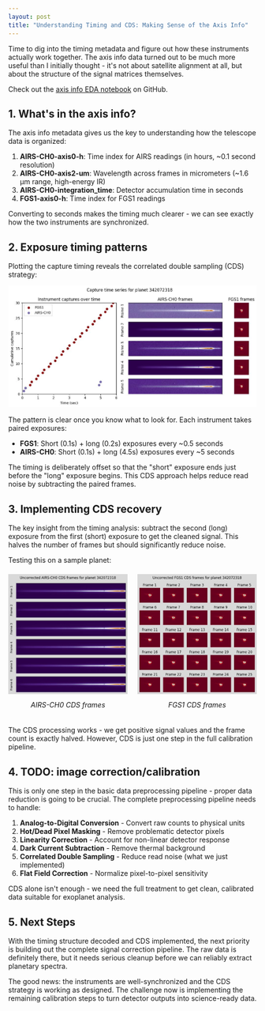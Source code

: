 ```yaml
---
layout: post
title: "Understanding Timing and CDS: Making Sense of the Axis Info"
---
```


Time to dig into the timing metadata and figure out how these instruments actually work together. The axis info data turned out to be much more useful than I initially thought - it's not about satellite alignment at all, but about the structure of the signal matrices themselves.

Check out the [axis info EDA notebook](https://github.com/gperdrizet/ariel-data-challenge/blob/main/notebooks/01.5-axis_info-CDS.ipynb) on GitHub.

## 1. What's in the axis info?

The axis info metadata gives us the key to understanding how the telescope data is organized:

1. **AIRS-CH0-axis0-h**: Time index for AIRS readings (in hours, ~0.1 second resolution)
2. **AIRS-CH0-axis2-um**: Wavelength across frames in micrometers (~1.6 μm range, high-energy IR)
3. **AIRS-CH0-integration_time**: Detector accumulation time in seconds
4. **FGS1-axis0-h**: Time index for FGS1 readings

Converting to seconds makes the timing much clearer - we can see exactly how the two instruments are synchronized.

## 2. Exposure timing patterns

Plotting the capture timing reveals the correlated double sampling (CDS) strategy:

<p align="center">
  <img src="https://raw.githubusercontent.com/gperdrizet/ariel-data-challenge/refs/heads/main/figures/EDA/01.5.1-captures_over_time.jpg" alt="Instrument captures over time">
</p>

The pattern is clear once you know what to look for. Each instrument takes paired exposures:
- **FGS1**: Short (0.1s) + long (0.2s) exposures every ~0.5 seconds
- **AIRS-CH0**: Short (0.1s) + long (4.5s) exposures every ~5 seconds

The timing is deliberately offset so that the "short" exposure ends just before the "long" exposure begins. This CDS approach helps reduce read noise by subtracting the paired frames.

## 3. Implementing CDS recovery

The key insight from the timing analysis: subtract the second (long) exposure from the first (short) exposure to get the cleaned signal. This halves the number of frames but should significantly reduce noise.

Testing this on a sample planet:

<div style="display: flex; justify-content: space-around; align-items: flex-start; gap: 20px; margin: 20px 0;">
  <div style="flex: 1; text-align: center;">
    <img src="https://raw.githubusercontent.com/gperdrizet/ariel-data-challenge/refs/heads/main/figures/EDA/01.5.2-uncorrected_AIRS_CDS_sample_frames.jpg" alt="AIRS CDS sample frames" style="max-width: 100%; height: auto;">
    <p style="margin-top: 10px; font-style: italic;">AIRS-CH0 CDS frames</p>
  </div>
  <div style="flex: 1; text-align: center;">
    <img src="https://raw.githubusercontent.com/gperdrizet/ariel-data-challenge/refs/heads/main/figures/EDA/01.5.3-uncorrected_FGS1_CDS_sample_frames.jpg" alt="FGS1 CDS sample frames" style="max-width: 100%; height: auto;">
    <p style="margin-top: 10px; font-style: italic;">FGS1 CDS frames</p>
  </div>
</div>

The CDS processing works - we get positive signal values and the frame count is exactly halved. However, CDS is just one step in the full calibration pipeline.

## 4. TODO: image correction/calibration

This is only one step in the basic data preprocessing pipeline - proper data reduction is going to be crucial. The complete preprocessing pipeline needs to handle:

1. **Analog-to-Digital Conversion** - Convert raw counts to physical units
2. **Hot/Dead Pixel Masking** - Remove problematic detector pixels  
3. **Linearity Correction** - Account for non-linear detector response
4. **Dark Current Subtraction** - Remove thermal background
5. **Correlated Double Sampling** - Reduce read noise (what we just implemented)
6. **Flat Field Correction** - Normalize pixel-to-pixel sensitivity

CDS alone isn't enough - we need the full treatment to get clean, calibrated data suitable for exoplanet analysis.

## 5. Next Steps

With the timing structure decoded and CDS implemented, the next priority is building out the complete signal correction pipeline. The raw data is definitely there, but it needs serious cleanup before we can reliably extract planetary spectra.

The good news: the instruments are well-synchronized and the CDS strategy is working as designed. The challenge now is implementing the remaining calibration steps to turn detector outputs into science-ready data.
